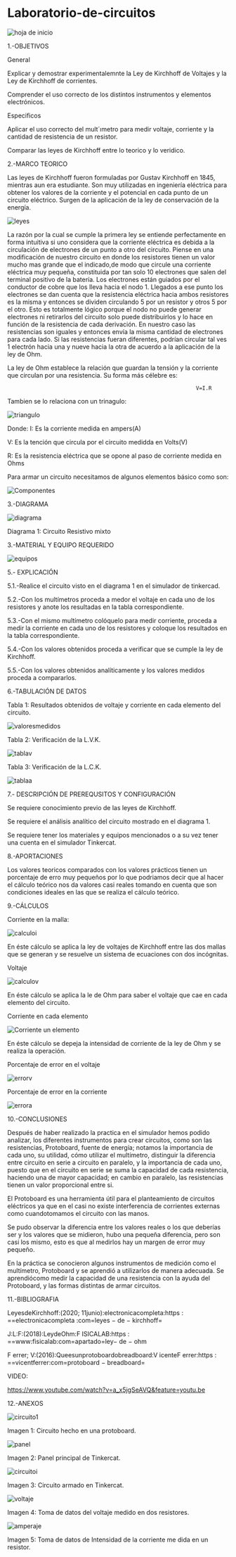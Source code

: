 # Laboratorio-de-circuitos
![hoja de inicio](https://user-images.githubusercontent.com/75336529/102168825-f4369d80-3e5e-11eb-8758-3ff11ef7f550.png)

1.-OBJETIVOS	

General		

Explicar y demostrar experimentalemnte la Ley de Kirchhoff de Voltajes y la Ley de Kirchhoff de corrientes.

Comprender el uso correcto de los distintos instrumentos y elementos electrónicos.		

Especificos	

Aplicar el uso correcto del mult´ımetro para medir voltaje, corriente y la cantidad de resistencia de un resistor.


Comparar las leyes de Kirchhoff entre lo teorico y lo veridico.

2.-MARCO TEORICO

Las leyes de Kirchhoff fueron formuladas por Gustav Kirchhoff en 1845, mientras aun era estudiante. Son muy utilizadas en ingeniería eléctrica para obtener los valores de la 
corriente y el potencial en cada punto de un circuito eléctrico. Surgen de la aplicación de la ley de conservación de la energía.

![leyes](https://user-images.githubusercontent.com/75336529/102168900-14fef300-3e5f-11eb-88ce-9c6e21603743.PNG)

La razón por la cual se cumple la primera ley se entiende perfectamente en forma intuitiva si uno considera que la corriente eléctrica es debida a la circulación de electrones de un punto a otro del circuito. Piense en una modificación de nuestro circuito en donde los resistores tienen un valor mucho mas grande que el indicado,de modo que circule una  corriente eléctrica muy pequeña, constituida por tan solo 10 electrones que salen del terminal positivo de la batería. Los electrones están guiados por el conductor de cobre  que los lleva hacia el nodo 1. Llegados a ese punto los electrones se dan cuenta que la resistencia eléctrica hacia ambos resistores es la misma y entonces se dividen circulando  5 por un resistor y otros 5 por el otro. Esto es totalmente lógico porque el nodo no puede generar electrones ni retirarlos del circuito solo puede distribuirlos y lo hace en  función de la resistencia de cada derivación. En nuestro caso las resistencias son iguales y entonces envía la misma cantidad de electrones para cada lado. Si las resistencias fueran diferentes, podrían circular tal ves 1 electrón hacia una y nueve hacia la otra de acuerdo a la aplicación de la ley de Ohm. 

La ley de Ohm establece la relación que guardan la tensión y la corriente que circulan por una resistencia. Su forma más célebre es:

                                                                V=I.R
                                                                
Tambien se lo relaciona con un trinagulo:
 
![triangulo](https://user-images.githubusercontent.com/75336529/102174229-f0107d00-3e6a-11eb-82cc-bca25dbda616.jpg) 

Donde: I: Es la corriente medida en ampers(A)

V: Es la tención que circula por el circuito medidda en Volts(V)

R: Es la resistencia eléctrica que se opone al paso de corriente medida en Ohms

Para armar un circuito necesitamos de algunos elementos básico como son:

![Componentes](https://user-images.githubusercontent.com/75336529/102168912-18927a00-3e5f-11eb-9dbb-971b2609bba6.PNG)

3.-DIAGRAMA

![diagrama](https://user-images.githubusercontent.com/75336529/102167982-71611300-3e5d-11eb-913b-5dbd21f5e7a6.PNG)

Diagrama 1: Circuito Resistivo mixto

3.-MATERIAL Y EQUIPO REQUERIDO

![equipos](https://user-images.githubusercontent.com/75336529/102169795-fb5eab00-3e60-11eb-9628-9f3b1ce8e325.png)

5.- EXPLICACIÓN

5.1.-Realice el circuito visto en el diagrama 1 en el simulador de tinkercad.

5.2.-Con los multímetros proceda a medor el voltaje en cada uno de los resistores y anote los resultadas en la tabla correspondiente.

5.3.-Con el mismo multímetro colóquelo para medir corriente, proceda a medir la corriente en cada uno de los resistores y coloque los resultados en la tabla correspondiente.

5.4.-Con los valores obtenidos proceda a verificar que se cumple la ley de Kirchhoff.

5.5.-Con los valores obtenidos analíticamente y los valores medidos proceda a compararlos.

6.-TABULACIÓN DE DATOS

Tabla 1: Resultados obtenidos de voltaje y corriente en cada elemento del circuito.

![valoresmedidos](https://user-images.githubusercontent.com/75336529/102169811-ff8ac880-3e60-11eb-9a0e-cf95a346e802.png)

Tabla 2: Verificación de la L.V.K.

![tablav](https://user-images.githubusercontent.com/75336529/102169808-fe599b80-3e60-11eb-86e2-c9d962a6b1bb.png)

Tabla 3: Verificación de la L.C.K.

![tablaa](https://user-images.githubusercontent.com/75336529/102169806-fdc10500-3e60-11eb-8c3d-fe5b60aff8f5.png)

7.- DESCRIPCIÓN DE PREREQUSITOS Y CONFIGURACIÓN

Se requiere conocimiento previo de las leyes de Kirchhoff.

Se requiere el análisis analítico del circuito mostrado en el diagrama 1.

Se requiere tener los materiales y equipos mencionados o a su vez tener una cuenta en el simulador Tinkercat.

8.-APORTACIONES

Los valores teoricos comparados con los valores prácticos tienen un porcentaje de erro muy pequeños por lo que podriamos decir que al hacer el cálculo teórico nos da valores casi reales tomando en cuenta que son condiciones ideales en las que se realiza el cálculo teórico.

9.-CÁLCULOS

Corriente en la malla:

![calculoi](https://user-images.githubusercontent.com/75336529/102169786-f7cb2400-3e60-11eb-877a-a9913a2e7366.png)

En éste cálculo se aplica la ley de voltajes de Kirchhoff entre las dos mallas que se generan y se resuelve un sistema de ecuaciones con dos incógnitas.

Voltaje

![calculov](https://user-images.githubusercontent.com/75336529/102169793-f994e780-3e60-11eb-8165-e4117d4db251.png)

En éste cálculo se aplica la le de Ohm para saber el voltaje que cae en cada elemento del circuito.

Corriente en cada elemento

![Corriente un elemento](https://user-images.githubusercontent.com/75336529/102169794-fa2d7e00-3e60-11eb-9dcb-89321431240b.png)

En éste cálculo se depeja la intensidad de corriente de la ley de Ohm y se realiza la operación.

Porcentaje de error en el voltaje 

![errorv](https://user-images.githubusercontent.com/75336529/102169803-fd286e80-3e60-11eb-8cde-85a138b2dce8.png)

Porcentaje de error en la corriente

![errora](https://user-images.githubusercontent.com/75336529/102169797-fbf74180-3e60-11eb-86f8-864ae3127b76.png)

10.-CONCLUSIONES

Después de haber realizado la practica en el simulador hemos podido analizar, los diferentes instrumentos para crear circuitos, como son las resistencias, Protoboard, fuente de energía; notamos la importancia de cada uno, su utilidad, cómo utilizar el multímetro, distinguir la diferencia entre circuito en serie a circuito en paralelo, y la importancia de cada uno, puesto que en el circuito en serie se suma la capacidad de cada resistencia, haciendo una de mayor capacidad; en cambio en paralelo, las resistencias tienen un valor proporcional entre si. 

El Protoboard es una herramienta útil para el planteamiento de circuitos eléctricos ya que en el casi no existe interferencia de corrientes externas como cuandotomamos el circuito con las manos.

Se pudo observar la diferencia entre los valores reales o los que deberías ser y los valores que se midieron, hubo una pequeña diferencia, pero son casi los mismo, esto es que al medirlos hay un margen de error muy pequeño. 

En la práctica se conocieron algunos instrumentos de medición como el multímetro, Protoboard y se aprendió a utilizarlos de manera adecuada. Se aprendiócomo medir la capacidad de una resistencia con la ayuda del Protoboard, y las formas distintas de armar circuitos. 

11.-BIBLIOGRAFIA

LeyesdeKirchhoff:(2020; 11junio):electronicacompleta:https : ==electronicacompleta :com=leyes − de − kirchhoff=

J:L:F:(2018):LeydeOhm:F ISICALAB:https : ==www:fisicalab:com=apartado=ley− de − ohm

F errer; V:(2016):Queesunprotoboardobreadboard:V icenteF errer:https : ==vicentferrer:com=protoboard − breadboard=

VIDEO: 

https://www.youtube.com/watch?v=a_x5jgSeAVQ&feature=youtu.be

12.-ANEXOS

![circuito1](https://user-images.githubusercontent.com/75336529/102167975-6d34f580-3e5d-11eb-9b02-1c570aa1fdba.jpg)

Imagen 1: Circuito hecho en una protoboard.

![panel](https://user-images.githubusercontent.com/75336529/102167989-745c0380-3e5d-11eb-9eda-8573dacb67b6.png)

Imagen 2: Panel principal de Tinkercat.

![circuitoi](https://user-images.githubusercontent.com/75336529/102167977-6f974f80-3e5d-11eb-93c2-cef204cb5b4a.png)

Imagen 3: Circuito armado en Tinkercat.

![voltaje](https://user-images.githubusercontent.com/75336529/102167996-76be5d80-3e5d-11eb-97ff-c2fd0e9f753e.png)

Imagen 4: Toma de datos del voltaje medido en dos resistores.

![amperaje](https://user-images.githubusercontent.com/75336529/102167887-48408280-3e5d-11eb-9f3d-3ad0ebb9136f.png)

Imagen 5: Toma de datos de Intensidad de la corriente me dida en un resistor.
